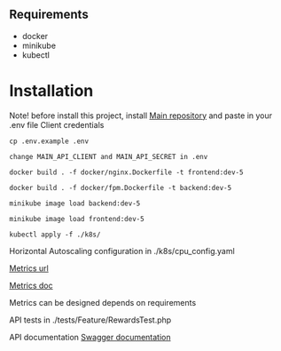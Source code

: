 ## Requirements

- docker
- minikube
- kubectl

# Installation
Note! before install this project, install <a href="https://github.com/mush0707/test-main">Main repository</a> and paste in your .env file Client credentials

``cp .env.example .env``

``change MAIN_API_CLIENT and MAIN_API_SECRET in .env``

``docker build . -f docker/nginx.Dockerfile -t frontend:dev-5``

``docker build . -f docker/fpm.Dockerfile -t backend:dev-5``

``minikube image load backend:dev-5``

``minikube image load frontend:dev-5``

``kubectl apply -f ./k8s/``

Horizontal Autoscaling configuration in ./k8s/cpu_config.yaml

<a href="http://192.168.49.2:30008/metrics">Metrics url</a>

<a href="https://spatie.be/docs/laravel-prometheus/v1/introduction">Metrics doc</a>

Metrics can be designed depends on requirements

API tests in ./tests/Feature/RewardsTest.php

API documentation <a href="http://192.168.49.2:30008/api/documentation">Swagger documentation</a>






